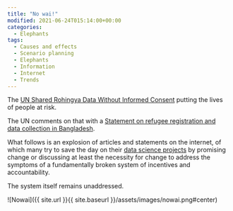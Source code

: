 ```yaml
---
title: "No wai!"
modified: 2021-06-24T015:14:00+00:00
categories:
  - Elephants
tags:
  - Causes and effects
  - Scenario planning
  - Elephants
  - Information
  - Internet
  - Trends
---
```


The [UN Shared Rohingya Data Without Informed Consent](https://www.hrw.org/news/2021/06/15/un-shared-rohingya-data-without-informed-consent) putting the lives of people at risk.

The UN comments on that with a [Statement on refugee registration and data collection in Bangladesh](https://www.unhcr.org/en-us/news/press/2021/6/60c85a7b4/news-comment-statement-refugee-registration-data-collection-bangladesh.html).

What follows is an explosion of articles and statements on the internet, of which many try to save the day on their [data science projects](https://github.com/tymyrddin/orchard/blob/main/threat-modelling/DA-threat-model/adversaries/Data-scientists.md) by promising change or discussing at least the necessity for change to address the symptoms of a fundamentally broken system of incentives and accountability.

The system itself remains unaddressed.

![Nowai]({{ site.url }}{{ site.baseurl }}/assets/images/nowai.png#center)